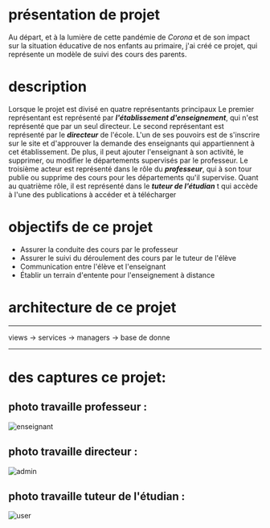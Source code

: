 
# présentation de projet 
Au départ, et à la lumière de cette pandémie de *Corona* et de son impact sur la situation éducative de nos enfants au primaire, j'ai créé ce projet, qui représente un modèle de suivi des cours des parents.
# description
 Lorsque le projet est divisé en quatre représentants principaux Le premier représentant est représenté par ***l'établissement d'enseignement***, qui n'est représenté que par un seul directeur. Le second représentant est représenté par le ***directeur*** de l'école. L'un de ses pouvoirs est de s'inscrire sur le site et d'approuver la demande des enseignants qui appartiennent à cet établissement. De plus, il peut ajouter l'enseignant à son activité, le supprimer, ou modifier le départements supervisés par le professeur. Le troisième acteur est représenté dans le rôle du ***professeur***, qui à son tour publie ou supprime des cours pour les départements qu'il supervise. Quant au quatrième rôle, il est représenté dans le ***tuteur de l'étudian*** t qui accède à l'une des publications à accéder et à télécharger
 # objectifs de ce projet
  - Assurer la conduite des cours par le professeur
  - Assurer le suivi du déroulement des cours par le tuteur de l'élève
  - Communication entre l'élève et l'enseignant
  - Établir un terrain d'entente pour l'enseignement à distance
  # architecture de ce projet 
  ---
  views -> services -> managers -> base de donne
  
  ---
# des captures ce projet:
## photo travaille professeur :
 ![enseignant](https://user-images.githubusercontent.com/53237827/129344931-1dd3bc42-ccf9-49b7-bc0b-c8195d159494.PNG)
## photo travaille directeur :
 ![admin](https://user-images.githubusercontent.com/53237827/129344991-b28a14e7-a1ba-40b3-96c2-f37698bfa478.PNG)
## photo travaille tuteur de l'étudian :
![user](https://user-images.githubusercontent.com/53237827/129345024-1e551592-57f9-4cbf-ad38-bd915df63e8a.PNG)



